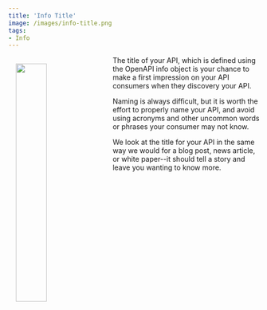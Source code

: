```yaml
---
title: 'Info Title'
image: /images/info-title.png
tags:
- Info
---
```

<p><img src="{{ page.image }}" width="35%" align="left" style="padding: 15px;"></p>
The title of your API, which is defined using the OpenAPI info object is your chance to make a first impression on your API consumers when they discovery your API. 

Naming is always difficult, but it is worth the effort to properly name your API, and avoid using acronyms and other uncommon words or phrases your consumer may not know.

We look at the title for your API in the same way we would for a blog post, news article, or white paper--it should tell a story and leave you wanting to know more.